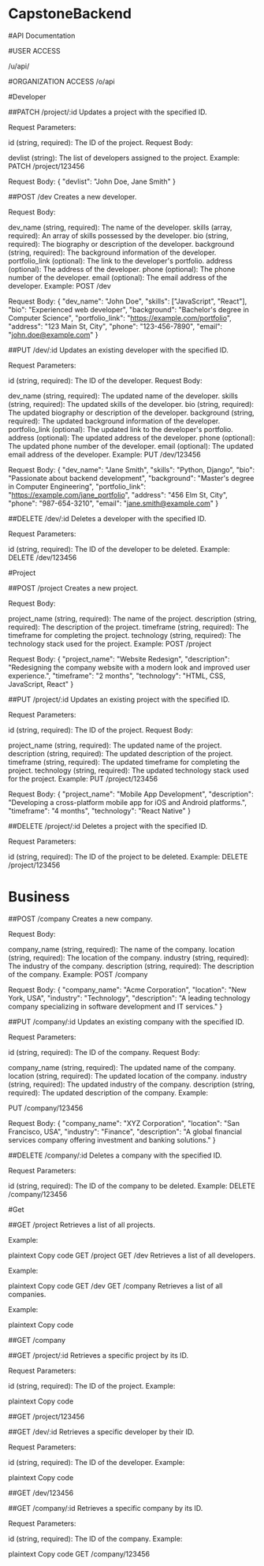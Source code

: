 # CapstoneBackend

#API Documentation


#USER ACCESS

<url>/u/api/

#ORGANIZATION ACCESS
<url>/o/api


#Developer

##PATCH /project/:id
Updates a project with the specified ID.

Request Parameters:

id (string, required): The ID of the project.
Request Body:

devlist (string): The list of developers assigned to the project.
Example:
PATCH /project/123456

Request Body:
{
  "devlist": "John Doe, Jane Smith"
}

##POST /dev
Creates a new developer.

Request Body:

dev_name (string, required): The name of the developer.
skills (array, required): An array of skills possessed by the developer.
bio (string, required): The biography or description of the developer.
background (string, required): The background information of the developer.
portfolio_link (optional): The link to the developer's portfolio.
address (optional): The address of the developer.
phone (optional): The phone number of the developer.
email (optional): The email address of the developer.
Example:
POST /dev

Request Body:
{
  "dev_name": "John Doe",
  "skills": ["JavaScript", "React"],
  "bio": "Experienced web developer",
  "background": "Bachelor's degree in Computer Science",
  "portfolio_link": "https://example.com/portfolio",
  "address": "123 Main St, City",
  "phone": "123-456-7890",
  "email": "john.doe@example.com"
}

##PUT /dev/:id
Updates an existing developer with the specified ID.

Request Parameters:

id (string, required): The ID of the developer.
Request Body:

dev_name (string, required): The updated name of the developer.
skills (string, required): The updated skills of the developer.
bio (string, required): The updated biography or description of the developer.
background (string, required): The updated background information of the developer.
portfolio_link (optional): The updated link to the developer's portfolio.
address (optional): The updated address of the developer.
phone (optional): The updated phone number of the developer.
email (optional): The updated email address of the developer.
Example:
PUT /dev/123456

Request Body:
{
  "dev_name": "Jane Smith",
  "skills": "Python, Django",
  "bio": "Passionate about backend development",
  "background": "Master's degree in Computer Engineering",
  "portfolio_link": "https://example.com/jane_portfolio",
  "address": "456 Elm St, City",
  "phone": "987-654-3210",
  "email": "jane.smith@example.com"
}

##DELETE /dev/:id
Deletes a developer with the specified ID.

Request Parameters:

id (string, required): The ID of the developer to be deleted.
Example:
DELETE /dev/123456

#Project

##POST /project
Creates a new project.

Request Body:

project_name (string, required): The name of the project.
description (string, required): The description of the project.
timeframe (string, required): The timeframe for completing the project.
technology (string, required): The technology stack used for the project.
Example:
POST /project

Request Body:
{
  "project_name": "Website Redesign",
  "description": "Redesigning the company website with a modern look and improved user experience.",
  "timeframe": "2 months",
  "technology": "HTML, CSS, JavaScript, React"
}

##PUT /project/:id
Updates an existing project with the specified ID.

Request Parameters:

id (string, required): The ID of the project.
Request Body:

project_name (string, required): The updated name of the project.
description (string, required): The updated description of the project.
timeframe (string, required): The updated timeframe for completing the project.
technology (string, required): The updated technology stack used for the project.
Example:
PUT /project/123456

Request Body:
{
  "project_name": "Mobile App Development",
  "description": "Developing a cross-platform mobile app for iOS and Android platforms.",
  "timeframe": "4 months",
  "technology": "React Native"
}

##DELETE /project/:id
Deletes a project with the specified ID.

Request Parameters:

id (string, required): The ID of the project to be deleted.
Example:
DELETE /project/123456

# Business
##POST /company
Creates a new company.

Request Body:

company_name (string, required): The name of the company.
location (string, required): The location of the company.
industry (string, required): The industry of the company.
description (string, required): The description of the company.
Example:
POST /company

Request Body:
{
  "company_name": "Acme Corporation",
  "location": "New York, USA",
  "industry": "Technology",
  "description": "A leading technology company specializing in software development and IT services."
}

##PUT /company/:id
Updates an existing company with the specified ID.

Request Parameters:

id (string, required): The ID of the company.
Request Body:

company_name (string, required): The updated name of the company.
location (string, required): The updated location of the company.
industry (string, required): The updated industry of the company.
description (string, required): The updated description of the company.
Example:

PUT /company/123456

Request Body:
{
  "company_name": "XYZ Corporation",
  "location": "San Francisco, USA",
  "industry": "Finance",
  "description": "A global financial services company offering investment and banking solutions."
}

##DELETE /company/:id
Deletes a company with the specified ID.

Request Parameters:

id (string, required): The ID of the company to be deleted.
Example:
DELETE /company/123456

#Get

##GET /project
Retrieves a list of all projects.

Example:

plaintext
Copy code
GET /project
GET /dev
Retrieves a list of all developers.

Example:

plaintext
Copy code
GET /dev
GET /company
Retrieves a list of all companies.

Example:

plaintext
Copy code

##GET /company

##GET /project/:id
Retrieves a specific project by its ID.

Request Parameters:

id (string, required): The ID of the project.
Example:

plaintext
Copy code

##GET /project/123456

##GET /dev/:id
Retrieves a specific developer by their ID.

Request Parameters:

id (string, required): The ID of the developer.
Example:

plaintext
Copy code

##GET /dev/123456

##GET /company/:id
Retrieves a specific company by its ID.

Request Parameters:

id (string, required): The ID of the company.
Example:

plaintext
Copy code
GET /company/123456
